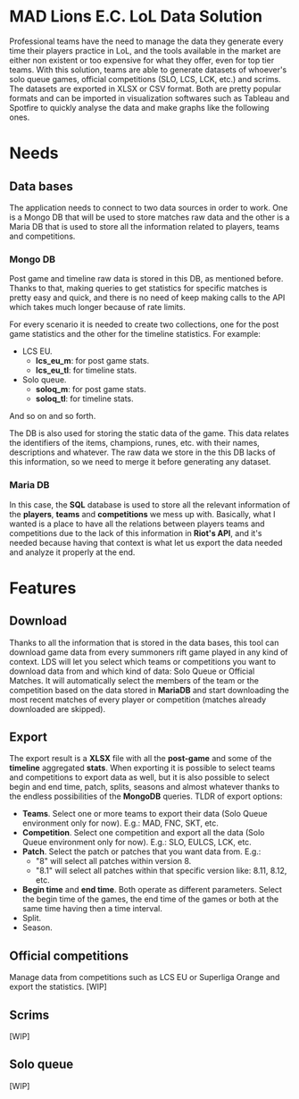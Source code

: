 # MAD Lions E.C. LoL Data Solution
Professional teams have the need to manage the data they generate every time their players practice in LoL, and the tools available in the market are either non existent or too expensive for what they offer, even for top tier teams. With this solution, teams are able to generate datasets of whoever's solo queue games, official competitions (SLO, LCS, LCK, etc.) and scrims. The datasets are exported in XLSX or CSV format. Both are pretty popular formats and can be imported in visualization softwares such as Tableau and Spotfire to quickly analyse the data and make graphs like the following ones.


# Needs
## Data bases
The application needs to connect to two data sources in order to work. One is a Mongo DB that will be used to store matches raw data and the other is a Maria DB that is used to store all the information related to players, teams and competitions.

### Mongo DB
Post game and timeline raw data is stored in this DB, as mentioned before. Thanks to that, making queries to get statistics for specific matches is pretty easy and quick, and there is no need of keep making calls to the API which takes much longer because of rate limits.

For every scenario it is needed to create two collections, one for the post game statistics and the other for the timeline statistics. For example:
- LCS EU. 
	- **lcs_eu_m**: for post game stats.
	- **lcs_eu_tl**: for timeline stats.
- Solo queue.
	- **soloq_m**: for post game stats.
	- **soloq_tl**: for timeline stats.

And so on and so forth.

The DB is also used for storing the static data of the game. This data relates the identifiers of the items, champions, runes, etc. with their names, descriptions and whatever. The raw data we store in the this DB lacks of this information, so we need to merge it before generating any dataset.

### Maria DB
In this case, the **SQL** database is used to store all the relevant information of the **players**, **teams** and **competitions** we mess up with. Basically, what I wanted is a place to have all the relations between players teams and competitions due to the lack of this information in **Riot's API**, and it's needed because having that context is what let us export the data needed and analyze it properly at the end.

# Features

## Download
Thanks to all the information that is stored in the data bases, this tool can download game data from every summoners rift game played in any kind of context. LDS will let you select which teams or competitions you want to download data from and which kind of data: Solo Queue or Official Matches. It will automatically select the members of the team or the competition based on the data stored in **MariaDB** and start downloading the most recent matches of every player or competition (matches already downloaded are skipped).

## Export
The export result is a **XLSX** file with all the **post-game** and some of the **timeline** aggregated **stats**. When exporting it is possible to select teams and competitions to export data as well, but it is also possible to select begin and end time, patch, splits, seasons and almost whatever thanks to the endless possibilities of the **MongoDB** queries. TLDR of export options:

 - **Teams**. Select one or more teams to export their data (Solo Queue environment only for now). E.g.: MAD, FNC, SKT, etc.
 - **Competition**. Select one competition and export all the data (Solo Queue environment only for now). E.g.: SLO, EULCS, LCK, etc.
 - **Patch**. Select the patch or patches that you want data from. E.g.: 
	 - "8" will select all patches within version 8.
	 - "8.1" will select all patches within that specific version like: 8.11, 8.12, etc.
 - **Begin time** and **end time**. Both operate as different parameters. Select the begin time of the games, the end time of the games or both at the same time having then a time interval.
 - Split.
 - Season.

## Official competitions
Manage data from competitions such as LCS EU or Superliga Orange and export the statistics. [WIP]


## Scrims
[WIP]

## Solo queue
[WIP]
